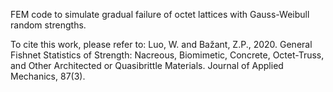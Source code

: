 FEM code to simulate gradual failure of octet lattices with Gauss-Weibull random strengths.

To cite this work, please refer to:
Luo, W. and Bažant, Z.P., 2020. General Fishnet Statistics of Strength: Nacreous, Biomimetic, Concrete, Octet-Truss, and Other Architected or Quasibrittle Materials. Journal of Applied Mechanics, 87(3).
